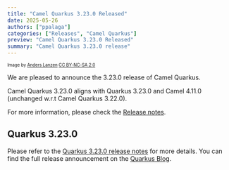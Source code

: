 ```yaml
---
title: "Camel Quarkus 3.23.0 Released"
date: 2025-05-26
authors: ["ppalaga"]
categories: ["Releases", "Camel Quarkus"]
preview: "Camel Quarkus 3.23.0 Released"
summary: "Camel Quarkus 3.23.0 release"
---
```


<sub><sup>Image by <a href="https://www.flickr.com/photos/lanzen/5984113332">Anders Lanzen</a> <a href="https://creativecommons.org/licenses/by-nc-sa/2.0">CC BY-NC-SA 2.0</a></sup></sub>

We are pleased to announce the 3.23.0 release of Camel Quarkus.

Camel Quarkus 3.23.0 aligns with Quarkus 3.23.0 and Camel 4.11.0 (unchanged w.r.t Camel Quarkus 3.22.0).

For more information, please check the [Release notes](/releases/q-3.23.0/).

## Quarkus 3.23.0

Please refer to the [Quarkus 3.23.0 release notes](https://github.com/quarkusio/quarkus/releases/tag/3.23.0) for more details.
You can find the full release announcement on the [Quarkus Blog](https://quarkus.io/blog/tag/release/).
